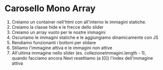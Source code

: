 Carosello Mono Array
===

1. Creiamo un container nell'html con all'interno le immagini statiche.
1. Creiamo la classe hide e le frecce dello slider
1. Creiamo un array vuoto per le nostre immagini
1. Oscuriamo le immagini statiche e le aggiungiamo dinamicamente con JS
1. Rendiamo funzionanti i bottoni per slidare
1. Stiliamo l'immagine attiva e le immagini non attive
1. All'ultima immagine nello slider (es. collezioneImmagini.length - 1), quando facciamo ancora Next resettiamo (a [0]) l'index dell'immagine attiva